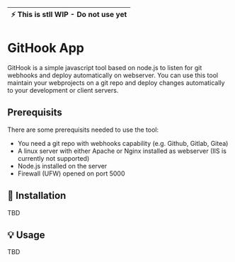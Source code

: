 | :zap:        This is stll WIP - Do not use yet   |
|--------------------------------------------------|

# GitHook App
 
GitHook is a simple javascript tool based on node.js to listen for git webhooks and deploy automatically on webserver. You can use this tool maintain your webprojects on a git repo and deploy changes automatically to your development or client servers. 

## Prerequisits

There are some prerequisits needed to use the tool:

- You need a git repo with webhooks capability (e.g. Github, Gitlab, Gitea)
- A linux server with either Apache or Nginx installed as webserver (IIS is currently not supported)
- Node.js installed on the server
- Firewall (UFW) opened on port 5000


## :electric_plug: Installation

TBD


## :bulb: Usage

TBD
